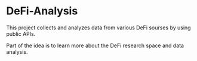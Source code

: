 # DeFi-Analysis 

This project collects and analyzes data from various DeFi sourses by using public APIs.

Part of the idea is to learn more about the DeFi research space and data analysis.
